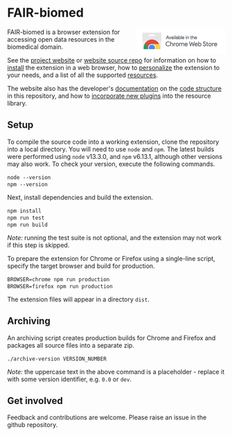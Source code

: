# FAIR-biomed


<a href="https://chrome.google.com/webstore/detail/fair-biomed/kaacnnmpcdbebmkbcddpckgpgphhcdhn"><img align="right" src="docs/ChromeWebStore_Badge_v2_206x58.png"></a>

FAIR-biomed is a browser extension for accessing open data resources in the biomedical domain. 

See the [project website](https://fair-biomed.github.io/intro/) or [website source repo](https://github.com/FAIR-biomed/fair-biomed.github.io) for information on how to [install](https://fair-biomed.github.io/install/) the extension in a web browser, how to [personalize](https://fair-biomed.github.io/personalization/) the extension to your needs, and a list of all the supported [resources](https://fair-biomed.github.io/resources/).

The website also has the developer's [documentation](https://fair-biomed.github.io/documentation/) on the [code structure](https://fair-biomed.github.io/core/) in this repository, and how to [incorporate new plugins](https://fair-biomed.github.io/plugins/) into the resource library. 


## Setup

To compile the source code into a working extension, clone the repository into a local directory. You will need to use `node` and `npm`. The latest builds were performed using `node` v13.3.0, and `npm` v6.13.1, although other versions may also work. To check your version, execute the following commands.

```
node --version
npm --version
``` 

Next, install dependencies and build the extension.

```
npm install
npm run test
npm run build
```

*Note:* running the test suite is not optional, and the extension may not work if this step is skipped.

To prepare the extension for Chrome or Firefox using a single-line script, specify the target browser and build for production.

```
BROWSER=chrome npm run production
BROWSER=firefox npm run production
```

The extension files will appear in a directory `dist`.


## Archiving

An archiving script creates production builds for Chrome and Firefox and packages all source files into a separate zip. 

```
./archive-version VERSION_NUMBER
```

*Note:* the uppercase text in the above command is a placeholder - replace it with some version identifier, e.g. `0.0` or `dev`. 



## Get involved

Feedback and contributions are welcome. Please raise an issue in the github repository.

